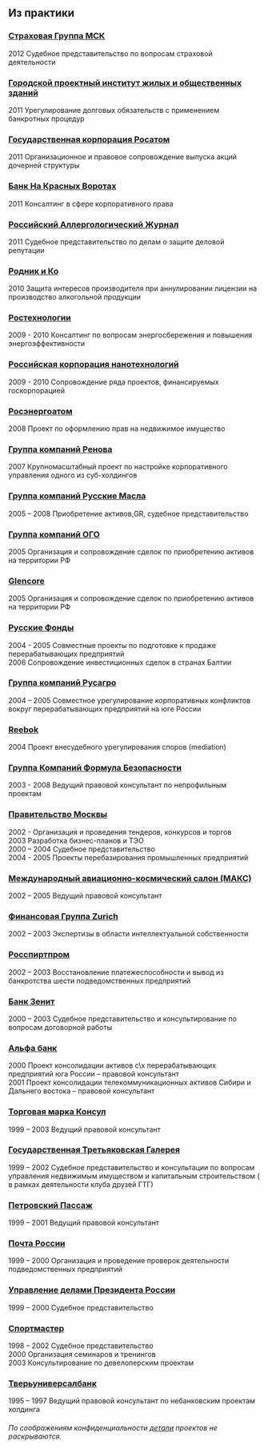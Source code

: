## Из практики

### [Страховая Группа МСК](http://sgmsk.ru/)
2012 Судебное представительство по вопросам страховой деятельности

### [Городской проектный институт жилых и общественных зданий](http://www.gorproject.ru/)
2011 Урегулирование долговых обязательств с применением банкротных процедур

### [Государственная корпорация Росатом](http://www.rosatom.ru/)
2011 Организационное и правовое сопровождение выпуска акций дочерней структуры

### [Банк На Красных Воротах](http://www.banki.ru/banks/memory/bank/?id=9463828)
2011 Консалтинг в сфере корпоративного права

### [Российский Аллергологический Журнал](http://rusalljournal.ru/)
2011 Судебное представительство по делам о защите деловой репутации

### [Родник и Ко](http://www.alcohole.ru/news/plans/8008/)
2010 Защита интересов производителя при аннулировании лицензии на производство алкогольной продукции

### [Ростехнологии](http://www.rostechnologii.ru/)
2009 - 2010  Консалтинг по вопросам энергосбережения и повышения энергоэффективности

### [Российская корпорация нанотехнологий](http://www.rusnano.com/)
2009 - 2010 Сопровождение ряда проектов, финансируемых госкорпорацией

### [Росэнергоатом](http://www.rosenergoatom.ru/)
2008 Проект по оформлению прав на недвижимое имущество

### [Группа компаний Ренова](http://www.renova.ru/)
2007 Крупномасштабный проект по настройке корпоративного управления одного из суб-холдингов

### [Группа компаний Русские Масла](http://kommersant.ru/doc/1753219)
2005 – 2008 Приобретение активов,GR, судебное представительство

### [Группа компаний ОГО](http://www.ogo.ru/)
2005 Организация и сопровождение сделок по приобретению активов на территории РФ

### [Glencore](http://www.glencore.com/)
2005 Организация и сопровождение сделок по приобретению активов на территории РФ

### [Русские Фонды](http://www.rusfund.ru/)
2004 - 2005 Совместные проекты по подготовке к продаже перерабатывающих предприятий<br>
2006 Сопровождение инвестиционных сделок в странах Балтии

### [Группа компаний Русагро](http://www.rusagrogroup.ru/)
2004 – 2005 Совместное урегулирование корпоративных конфликтов вокруг перерабатывающих предприятий на юге России

### [Reebok](http://www.reebok.com/)
2004 Проект внесудебного урегулирования споров (mediation)

### [Группа Компаний Формула Безопасности](http://www.fbgroup.ru/)
2003 - 2008 Ведущий правовой консультант по непрофильным проектам

### [Правительство Москвы](http://www.mos.ru/)
2002 - Организация и проведения тендеров, конкурсов и торгов<br>
2003 Разработка бизнес-планов и ТЭО<br>
2000 – 2004 Судебное представительство<br>
2004 - 2005 Проекты перебазирования промышленных предприятий

### [Международный авиационно-космический салон (МАКС)](http://www.aviasalon.com/)
2002 – 2005 Ведущий правовой консультант

### [Финансовая Группа Zurich](http://www.zurich.com/main/home/welcome.htm)
2002 – 2003 Экспертизы в области интеллектуальной собственности

### [Росспиртпром](http://www.rosspirtprom.ru/about/)
2002 – 2003 Восстановление платежеспособности и вывод из банкротства шести подведомственных предприятий

### [Банк Зенит](http://www.zenit.ru/)
2000 – 2003 Судебное представительство и консультирование по вопросам договорной работы

### [Альфа банк](http://www.alfabank.ru/)
2000 Проект консолидации активов с\х перерабатывающих предприятий юга России – правовой консультант<br>
2001 Проект консолидации телекоммуникационных активов Сибири и Дальнего востока – правовой консультант

### [Торговая марка Консул](http://www.consul.ru/)
1999 – 2003 Ведущий правовой консультант

### [Государственная Третьяковская Галерея](http://www.tretyakovgallery.ru/)
1999 – 2002 Судебное представительство и консультации по вопросам управления недвижимым имуществом и капитальным строительством ( в рамках деятельности клуба друзей ГТГ)

### [Петровский Пассаж](https://boscofamily.ru/shopping-centers/petrovskiy-passazh.html)
1999 – 2001 Ведущий правовой консультант

### [Почта России](http://www.russianpost.ru/)
1999 – 2000 Организация и проведение проверок деятельности подведомственных предприятий

### [Управление делами Президента России](http://www.udprf.ru/)
1999 – 2000 Судебное представительство

### [Спортмастер](http://www.sportmaster.ru/)
1998 – 2002 Судебное представительство<br>
2000 Организация семинаров и тренингов<br>
2003 Консультирование по девелоперским проектам

### [Тверьуниверсалбанк](https://ru.m.wikipedia.org/wiki/Тверьуниверсалбанк)
1995 – 1997 Ведущий правовой консультант по небанковским проектам холдинга

###### По соображениям конфиденциальности [детали](/egg) проектов не раскрываются.
